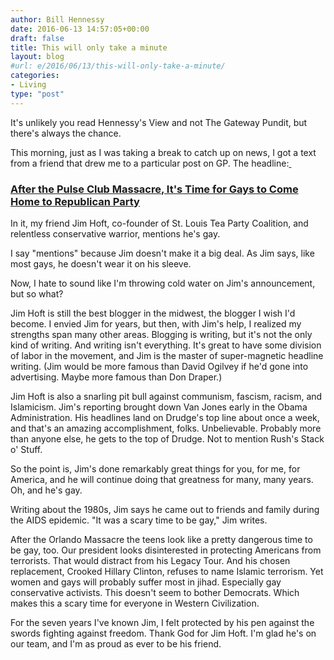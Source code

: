 ```yaml
---
author: Bill Hennessy
date: 2016-06-13 14:57:05+00:00
draft: false
title: This will only take a minute
layout: blog
#url: e/2016/06/13/this-will-only-take-a-minute/
categories:
- Living
type: "post"
---
```


It's unlikely you read Hennessy's View and not The Gateway Pundit, but there's always the chance.

This morning, just as I was taking a break to catch up on news, I got a text from a friend that drew me to a particular post on GP. The headline:[ ](https://www.thegatewaypundit.com/2016/06/pulse-club-massacre-time-gays-come-back-home-republican-party/)



### [After the Pulse Club Massacre, It's Time for Gays to Come Home to Republican Party](https://www.thegatewaypundit.com/2016/06/pulse-club-massacre-time-gays-come-back-home-republican-party/)



In it, my friend Jim Hoft, co-founder of St. Louis Tea Party Coalition, and relentless conservative warrior, mentions he's gay.

I say "mentions" because Jim doesn't make it a big deal. As Jim says, like most gays, he doesn't wear it on his sleeve.

Now, I hate to sound like I'm throwing cold water on Jim's announcement, but so what?

Jim Hoft is still the best blogger in the midwest, the blogger I wish I'd become. I envied Jim for years, but then, with Jim's help, I realized my strengths span many other areas. Blogging is writing, but it's not the only kind of writing. And writing isn't everything. It's great to have some division of labor in the movement, and Jim is the master of super-magnetic headline writing. (Jim would be more famous than David Ogilvey if he'd gone into advertising. Maybe more famous than Don Draper.)

Jim Hoft is also a snarling pit bull against communism, fascism, racism, and Islamicism. Jim's reporting brought down Van Jones early in the Obama Administration. His headlines land on Drudge's top line about once a week, and that's an amazing accomplishment, folks. Unbelievable. Probably more than anyone else, he gets to the top of Drudge. Not to mention Rush's Stack o' Stuff.

So the point is, Jim's done remarkably great things for you, for me, for America, and he will continue doing that greatness for many, many years. Oh, and he's gay.

Writing about the 1980s, Jim says he came out to friends and family during the AIDS epidemic. "It was a scary time to be gay," Jim writes.

After the Orlando Massacre the teens look like a pretty dangerous time to be gay, too. Our president looks disinterested in protecting Americans from terrorists. That would distract from his Legacy Tour. And his chosen replacement, Crooked Hillary Clinton, refuses to name Islamic terrorism. Yet women and gays will probably suffer most in jihad. Especially gay conservative activists. This doesn't seem to bother Democrats. Which makes this a scary time for everyone in Western Civilization.

For the seven years I've known Jim, I felt protected by his pen against the swords fighting against freedom. Thank God for Jim Hoft. I'm glad he's on our team, and I'm as proud as ever to be his friend.
